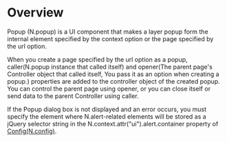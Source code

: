 Overview
===

Popup (N.popup) is a UI component that makes a layer popup form the internal element specified by the context option or the page specified by the url option.

<p class="alert">When you create a page specified by the url option as a popup, caller(N.popup instance that called itself) and opener(The parent page's Controller object that called itself, You pass it as an option when creating a popup.) properties are added to the controller object of the created popup. You can control the parent page using opener, or you can close itself or send data to the parent Controller using caller.</p>
<p class="alert">If the Popup dialog box is not displayed and an error occurs, you must specify the element where N.alert-related elements will be stored as a jQuery selector string in the N.context.attr("ui").alert.container property of <a href="#cmVmcjAxMDIlMjRDb25maWckaHRtbCUyRm5hdHVyYWxqcyUyRnJlZnIlMkZyZWZyMDEwMi5odG1s">Config(N.config)</a>.</p>